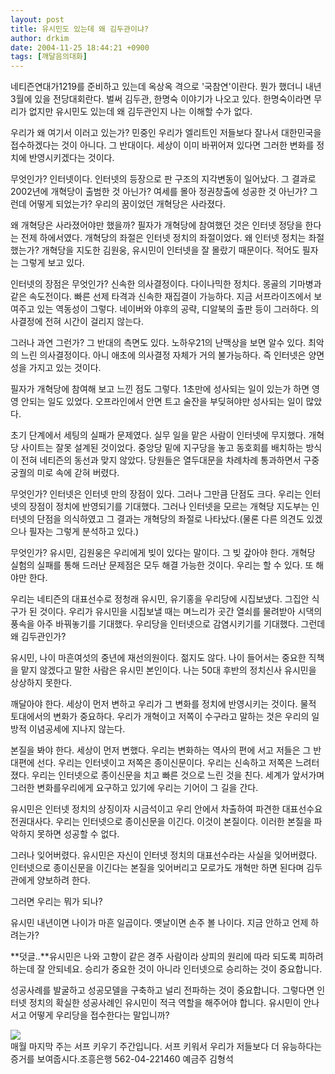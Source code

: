 ```yaml
---
layout: post
title: 유시민도 있는데 왜 김두관이냐?
author: drkim
date: 2004-11-25 18:44:21 +0900
tags: [깨달음의대화]
---
```

네티즌연대가1219를 준비하고 있는데 옥상옥 격으로 '국참연'이란다. 뭔가 했더니 내년 3월에 있을 전당대회란다. 벌써 김두관, 한명숙 이야기가 나오고 있다. 한명숙이라면 무리가 없지만 유시민도 있는데 왜 김두관인지 나는 이해할 수가 없다.    
  
우리가 왜 여기서 이러고 있는가? 민중인 우리가 엘리트인 저들보다 잘나서 대한민국을 접수하겠다는 것이 아니다. 그 반대이다. 세상이 이미 바뀌어져 있다면 그러한 변화를 정치에 반영시키겠다는 것이다.    
  
무엇인가? 인터넷이다. 인터넷의 등장으로 판 구조의 지각변동이 일어났다. 그 결과로 2002년에 개혁당이 출범한 것 아닌가? 여세를 몰아 정권창출에 성공한 것 아닌가? 그런데 어떻게 되었는가? 우리의 꿈이었던 개혁당은 사라졌다.    
  
왜 개혁당은 사라졌어야만 했을까? 필자가 개혁당에 참여했던 것은 인터넷 정당을 한다는 전제 하에서였다. 개혁당의 좌절은 인터넷 정치의 좌절이었다. 왜 인터넷 정치는 좌절했는가? 개혁당을 지도한 김원웅, 유시민이 인터넷을 잘 몰랐기 때문이다. 적어도 필자는 그렇게 보고 있다.    
  
인터넷의 장점은 무엇인가? 신속한 의사결정이다. 다이나믹한 정치다. 몽골의 기마병과 같은 속도전이다. 빠른 선제 타격과 신속한 재집결이 가능하다. 지금 서프라이즈에서 보여주고 있는 역동성이 그렇다. 네이버와 야후의 공략, 디알북의 출판 등이 그러하다. 의사결정에 전혀 시간이 걸리지 않는다. 
  
  
그러나 과연 그런가? 그 반대의 측면도 있다. 노하우21의 난맥상을 보면 알수 있다. 최악의 느린 의사결정이다. 아니 애초에 의사결정 자체가 거의 불가능하다. 즉 인터넷은 양면성을 가지고 있는 것이다.    
  
필자가 개혁당에 참여해 보고 느낀 점도 그렇다. 1초만에 성사되는 일이 있는가 하면 영영 안되는 일도 있었다. 오프라인에서 안면 트고 술잔을 부딪혀야만 성사되는 일이 많았다.    
  
초기 단계에서 세팅의 실패가 문제였다. 실무 일을 맡은 사람이 인터넷에 무지했다. 개혁당 사이트는 잘못 설계된 것이었다. 중앙당 밑에 지구당을 놓고 동호회를 배치하는 방식이 전혀 네티즌의 동선과 맞지 않았다. 당원들은 열두대문을 차례차례 통과하면서 구중궁궐의 미로 속에 갇혀 버렸다.    
  
무엇인가? 인터넷은 인터넷 만의 장점이 있다. 그러나 그만큼 단점도 크다. 우리는 인터넷의 장점이 정치에 반영되기를 기대했다. 그러나 인터넷을 모르는 개혁당 지도부는 인터넷의 단점을 의식하였고 그 결과는 개혁당의 좌절로 나타났다.(물론 다른 의견도 있겠으나 필자는 그렇게 분석하고 있다.) 
  
  
무엇인가? 유시민, 김원웅은 우리에게 빚이 있다는 말이다. 그 빚 갚아야 한다. 개혁당 실험의 실패를 통해 드러난 문제점은 모두 해결 가능한 것이다. 우리는 할 수 있다. 또 해야만 한다.    
  
우리는 네티즌의 대표선수로 정청래 유시민, 유기홍을 우리당에 시집보냈다. 그집안 식구가 된 것이다. 우리가 유시민을 시집보낼 때는 며느리가 곳간 열쇠를 물려받아 시댁의 풍속을 아주 바꿔놓기를 기대했다. 우리당을 인터넷으로 감염시키기를 기대했다. 그런데 왜 김두관인가?    
  
유시민, 나이 마흔여섯의 중년에 재선의원이다. 젊지도 않다. 나이 들어서는 중요한 직책을 맡지 않겠다고 말한 사람은 유시민 본인이다. 나는 50대 후반의 정치신사 유시민을 상상하지 못한다.    
  
깨달아야 한다. 세상이 먼저 변하고 우리가 그 변화를 정치에 반영시키는 것이다. 물적 토대에서의 변화가 중요하다. 우리가 개혁이고 저쪽이 수구라고 말하는 것은 우리의 일방적 이념공세에 지나지 않는다.    
  
본질을 봐야 한다. 세상이 먼저 변했다. 우리는 변화하는 역사의 편에 서고 저들은 그 반대편에 선다. 우리는 인터넷이고 저쪽은 종이신문이다. 우리는 신속하고 저쪽은 느려터졌다. 우리는 인터넷으로 종이신문을 치고 빠른 것으로 느린 것을 친다. 세계가 앞서가며 그러한 변화를우리에게 요구하고 있기에 우리는 기어이 그 길을 간다.    
  
유시민은 인터넷 정치의 상징이자 시금석이고 우리 안에서 차출하여 파견한 대표선수요 전권대사다. 우리는 인터넷으로 종이신문을 이긴다. 이것이 본질이다. 이러한 본질을 파악하지 못하면 성공할 수 없다.    
  
그러나 잊어버렸다. 유시민은 자신이 인터넷 정치의 대표선수라는 사실을 잊어버렸다. 인터넷으로 종이신문을 이긴다는 본질을 잊어버리고 모로가도 개혁만 하면 된다며 김두관에게 양보하려 한다.    
  
그러면 우리는 뭐가 되나?    
  
유시민 내년이면 나이가 마흔 일곱이다. 옛날이면 손주 볼 나이다. 지금 안하고 언제 하려는가?    
  
**덧글..**유시민은 나와 고향이 같은 경주 사람이라 상피의 원리에 따라 되도록 피하려 하는데 잘 안되네요. 승리가 중요한 것이 아니라 인터넷으로 승리하는 것이 중요합니다.    
  
성공사례를 발굴하고 성공모델을 구축하고 널리 전파하는 것이 중요합니다. 그렇다면 인터넷 정치의 확실한 성공사례인 유시민이 적극 역할을 해주어야 합니다. 유시민이 안나서고 어떻게 우리당을 접수한다는 말입니까?    
  
![](http://drkimz.com/technote/board/private/upimg/1094455798.jpg)  
매월 마지막 주는 서프 키우기 주간입니다. 서프 키워서 우리가 저들보다 더 유능하다는 증거를 보여줍시다.조흥은행 562-04-221460 예금주 김형석